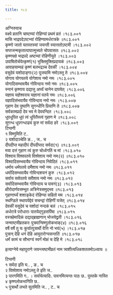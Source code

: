```yaml
---
title: १८३

---
```

अग्निरुवाच  
वक्ष्ये व्रतानि चाष्टम्यां रोहिण्यां प्रथमं व्रतं ।१८३.००१  
मासि भाद्रपदेऽष्टभ्यां रोहिण्यामर्धरात्रके ॥१८३.००१  
कृष्णो जातो यतस्तस्यां जयन्ती स्यात्ततोऽष्टमी ।१८३.००२  
सप्तजन्मकृतात्पापात्मुच्यते चोपवासतः ॥१८३.००२  
कृष्णपक्षे भाद्रपदे अष्टम्यां रोहिणीयुते ।१८३.००३  
उपाषितोर्चयेत्कृष्णं(१) भुक्तिमुक्तिप्रदायकं ॥१८३.००३  
आवाहयाम्यहं कृष्णं बलभद्रञ्च देवकीं ।१८३.००४  
वसुदेवं यशोदाङ्गाः(२) पूजयामि नमोऽस्तु ते ॥१८३.००४  
योगाय योगपतये योगेशाय नमो नमः ।१८३.००५  
योगादिसम्भावयैव गोविन्दाय नमो नमः ॥१८३.००५  
स्नानं कृष्णाय दद्यात्तु अर्घ्यं चानेन दापयेत् ।१८३.००६  
यज्ञाय यज्ञेश्वराय यज्ञानां पतये नमः ॥१८३.००६  
यज्ञादिसंभवायैव गोविन्दाय नमो नमः ।१८३.००७  
गृहाण देव पुष्पाणि सुगन्धीनि प्रियाणि ते ॥१८३.००७  
सर्वकामप्रदो देव भव मे देववन्दित ।१८३.००८  
धूपधूपित धूपं त्वं धूपितैस्त्वं गृहाण मे ॥१८३.००८  
सुगन्ध धूपगन्धाढ्यं कुरु मां सर्वदा हरे ।१८३.००९  
टिप्पणी  
१ विष्णुमिति ट..  
२ यशोदाञ्चेति ङ.. , ज.. च  
दीपदीप्त महादीपं दीपदीप्तद सर्वदा(१) ॥१८३.००९  
मया दत्तं गृहाण त्वं कुरु चोर्ध्वगतिं च मां ।१८३.०१०  
विश्वाय विश्वपतये विश्वेशाय नमो नमः(२) ॥१८३.०१०  
विश्वादिसम्भवायैव गोविन्दाय निवेदितं ।१८३.०११  
धर्माय धर्मपतये दर्मेशाय नमो नमः ॥१८३.०११  
धर्मादिसम्भवायैव गोविन्दशयनं कुरु ।१८३.०१२  
सर्वाय सर्वपतये सर्वेशाय नमो नमः ॥१८३.०१२  
सर्वादिसम्भवायैव गोविन्दाय च पावनं(३) ।१८३.०१३  
क्षीरोदार्णवसम्भूत अत्रिनेत्रसमुद्भव ॥१८३.०१३  
गृहाणार्घ्यं शशाङ्केदं रोहिण्या सहितो मम ।१८३.०१४  
स्थण्डिले स्थापयेद्देवं सचन्द्रां रोहिणीं यजेत् ॥१८३.०१४  
देवकीं वसुदेवं च यशोदां नन्दकं बलं ।१८३.०१५  
अर्धरात्रे परोधाराः पातयेद्गुडसर्पिषा ॥१८३.०१५  
वस्त्रहेमादिकं दद्याद्ब्राह्मणान् भोजयेद्व्रती ।१८३.०१६  
जन्माष्टमीव्रतकरः पुत्रवान्विष्णुलोकभाक्(४) ॥१८३.०१६  
वर्षे वर्षे तु यः कुर्यात्पुत्रार्थी वेत्ति नो भयं(५) ।१८३.०१७  
पुत्रान् देहि धनं देहि आयुरारोग्यसन्ततिं ॥१८३.०१७  
धर्मं कामं च सौभाग्यं स्वर्गं मोक्षं च देहि मे ।१८३.०१८  
  
इत्याग्नेये महापुराणे जयन्त्यष्टमीव्रतं नाम त्र्यशीत्यधिकशततमोऽध्यायः ॥  
  
टिप्पणी  
१ सर्वदा इति घ.. , ङ.. च  
२ विश्वेशाय नमोऽस्तु ते इति ज..  
३ पारगमिति ग.. । सर्वायेत्यादिः. पावनमित्यन्तः पाठः छ.. पुस्तके नास्ति  
४ कृष्णलोकभागिति छ..  
५ पुत्रार्थो लभते सुतमिति ज.. , ट.. च